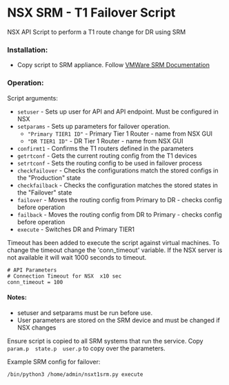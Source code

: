 # NSX SRM - T1 Failover Script

NSX API Script to perform a T1 route change for DR using SRM

### Installation:
- Copy script to SRM appliance.  Follow [VMWare SRM Documentation](https://docs.vmware.com/en/Site-Recovery-Manager/8.5/com.vmware.srm.admin.doc/GUID-4F084B4F-DE9C-4A76-8AD2-19F4A76E81A3.html)

### Operation:
Script arguments:
- `setuser` - Sets up user for API and API endpoint.  Must be configured in NSX
- `setparams` - Sets up parameters for failover operation.
  - `"Primary TIER1 ID"` - Primary Tier 1 Router - name from NSX GUI 
  - `"DR TIER1 ID"` - DR Tier 1 Router - name from NSX GUI
- `confirmt1` - Confirms the T1 routers defined in the parameters
- `getrtconf` - Gets the current routing config from the T1 devices
- `setrtconf` - Sets the routing config to be used in failover process
- `checkfailover` - Checks the configurations match the stored configs in the "Production" state
- `checkfailback` - Checks the configuration matches the stored states in the "Failover" state
- `failover` - Moves the routing config from Primary to DR - checks config before operation
- `failback` - Moves the routing config from DR to Primary - checks config before operation
- `execute` - Switches DR and Primary TIER1


Timeout has been added to execute the script against virtual machines.  To change the timeout change the 'conn_timeout' 
variable.  If the NSX server is not available it will wait 1000 seconds to timeout.

```
# API Parameters
# Connection Timeout for NSX  x10 sec
conn_timeout = 100
```

#### Notes:
- setuser and setparams must be run before use.
- User parameters are stored on the SRM device and must be changed if NSX changes

Ensure script is copied to all SRM systems that run the service.  Copy `param.p  state.p  user.p` to copy over the parameters.

Example SRM config for failover:

`/bin/python3 /home/admin/nsxt1srm.py execute`
